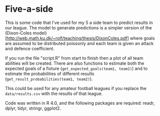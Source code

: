 # Five-a-side

This is some code that I've used for my 5 a side team to predict results in our league. The model to generate predictions is a simpler version of the (Dixon-Coles model)[http://web.math.ku.dk/~rolf/teaching/thesis/DixonColes.pdf] where goals are assumed to be distributed poissonly and each team is given an attack and defence coefficient.

If you run the file "script.R" from start to finish then a plot of all team abilities will be created. There are also functions to estimate both the expected goals of a fixture (`get_expected_goals(team1, team1)`) and to estimate the probabilities of different results (`get_result_probabilities(team1, team2)`).

This could be used for any amateur football leagues if you replace the `data/results.csv` with the results of that league.

Code was written in R 4.0, and the following packages are required: readr, dplyr, tidyr, stringr, ggplot2.